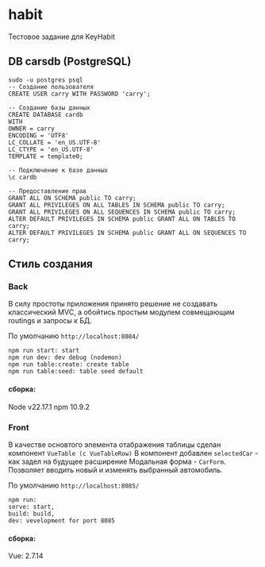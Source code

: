 # habit

Тестовое задание для KeyHabit

## DB carsdb (PostgreSQL)
```
sudo -u postgres psql
-- Создание пользователя
CREATE USER carry WITH PASSWORD 'carry';

-- Создание базы данных
CREATE DATABASE cardb
WITH
OWNER = carry
ENCODING = 'UTF8'
LC_COLLATE = 'en_US.UTF-8'
LC_CTYPE = 'en_US.UTF-8'
TEMPLATE = template0;

-- Подключение к базе данных
\c cardb

-- Предоставление прав
GRANT ALL ON SCHEMA public TO carry;
GRANT ALL PRIVILEGES ON ALL TABLES IN SCHEMA public TO carry;
GRANT ALL PRIVILEGES ON ALL SEQUENCES IN SCHEMA public TO carry;
ALTER DEFAULT PRIVILEGES IN SCHEMA public GRANT ALL ON TABLES TO carry;
ALTER DEFAULT PRIVILEGES IN SCHEMA public GRANT ALL ON SEQUENCES TO carry;
```

## Стиль создания
### Back
В силу простоты приложения принято решение не создавать классический MVC,
а обойтись простым модулем совмещающим routings и запросы к БД.

По умолчанию `http://localhost:8084/`
```
npm run start: start
npm run dev: dev debug (nodemon)
npm run table:create: create table
npm run table:seed: table seed default
```
#### сборка:
Node v22.17.1
npm 10.9.2

### Front
В качестве основтого элемента отабражения таблицы сделан компонент `VueTable (c VueTableRow)`
В компонент добавлен `selectedCar` - как задел на будущее расширение
Модальная форма - `CarForm`. Позволяет вводить новый и изменять выбранный автомобиль.

По умолчанию `http://localhost:8085/`

```
npm run:
serve: start,
build: build,
dev: vevelopment for port 8085
```
#### сборка:
Vue: 2.7.14
